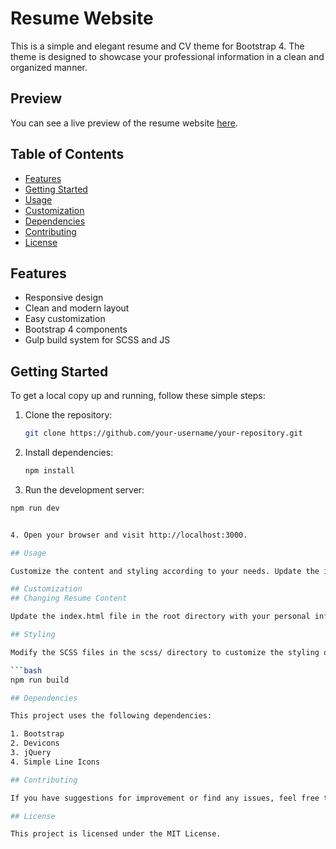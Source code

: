 # Resume Website

This is a simple and elegant resume and CV theme for Bootstrap 4. The theme is designed to showcase your professional information in a clean and organized manner.

## Preview

You can see a live preview of the resume website [here](#put-the-live-preview-link-here).

## Table of Contents

- [Features](#features)
- [Getting Started](#getting-started)
- [Usage](#usage)
- [Customization](#customization)
- [Dependencies](#dependencies)
- [Contributing](#contributing)
- [License](#license)

## Features

- Responsive design
- Clean and modern layout
- Easy customization
- Bootstrap 4 components
- Gulp build system for SCSS and JS

## Getting Started

To get a local copy up and running, follow these simple steps:

1. Clone the repository:

   ```bash
   git clone https://github.com/your-username/your-repository.git

2. Install dependencies:

   ```bash
   npm install

3. Run the development server:
  
  ```bash   
  npm run dev


4. Open your browser and visit http://localhost:3000.

## Usage

Customize the content and styling according to your needs. Update the index.html file with your resume details, and modify the SCSS files in the scss/ directory to change the styling.

## Customization
## Changing Resume Content

Update the index.html file in the root directory with your personal information, experience, education, skills, interests, and awards.

## Styling

Modify the SCSS files in the scss/ directory to customize the styling of your resume. After making changes, run the build process to see the updates:

  ```bash
  npm run build

## Dependencies

This project uses the following dependencies:

1. Bootstrap
2. Devicons
3. jQuery
4. Simple Line Icons

## Contributing

If you have suggestions for improvement or find any issues, feel free to open an issue or create a pull request. Contributions are welcome!

## License

This project is licensed under the MIT License.
